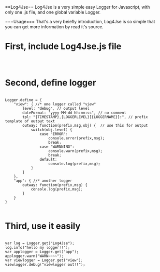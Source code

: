 ==Log4Jse==
Log4Jse is a very simple easy Logger for Javascript, with only one .js file, and one global variable Logger.

===Usage===
That's a very beiefly introduction, Log4Jse is so simple that you can get more information by read it's source.

# First, include Log4Jse.js file
<code>
<script type="text/javascript" src="Log4Jse.js"></script>
</code>

# Second, define logger
<pre>
<code>
Logger.define = {
	"view": { //* one logger called "view"
		level: "debug", // output level
		dateFormat: "yyyy-MM-dd hh:mm:ss", // no comment
		tpl: "{TIMESTAMP},{LOGGERLEVEL}[{LOGGERNAME}]:", // prefix template of output text
		outway: function(prefix,msg,obj) {  // use this for output
			switch(obj.level) {
				case "ERROR":
					console.error(prefix,msg);
					break;
				case "WARNNING":
					console.warn(prefix,msg);
					break;
				default:
					console.log(prefix,msg);	
			}
		}
	},
	"app": { //* another logger
		outway: function(prefix,msg) {
			console.log(prefix,msg);
		}
	}
}
</code>
</pre>

# Third, use it easily
<pre>
<code>
var log = Logger.get("Log4Jse");
log.info("hello my logger!!");
var applogger = Logger.get("app");
applogger.warn("WARN~~~~");
var viewlogger = Logger.get("view");
viewlogger.debug("viewlogger out!!");
</code>
</pre>